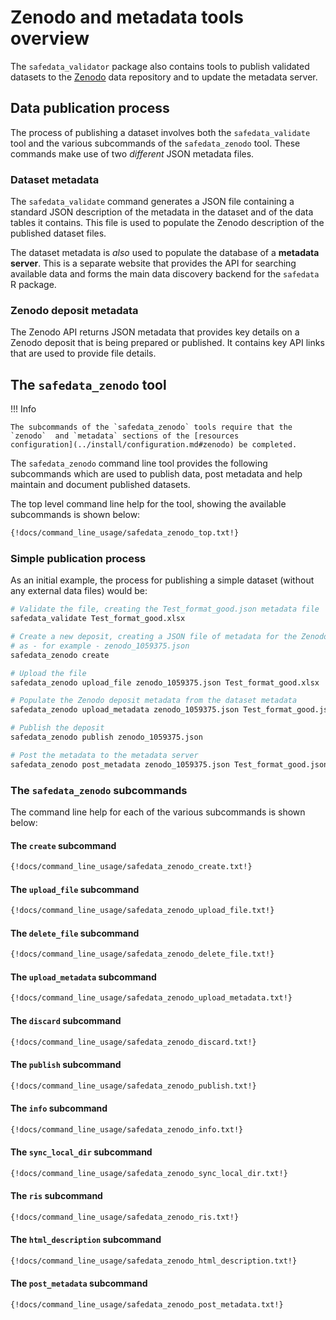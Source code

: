 # Zenodo and metadata tools overview

The `safedata_validator` package also contains tools to publish validated
datasets to the [Zenodo](https://zenodo.org) data repository and to update
the metadata server.

## Data publication process

The process of publishing a dataset involves both the `safedata_validate` tool
and the various subcommands of the `safedata_zenodo` tool. These commands make
use of two _different_ JSON metadata files.

### Dataset metadata

The `safedata_validate` command generates a JSON file containing a standard JSON
description of the metadata in the dataset and of the data tables it contains.
This file is used to populate the Zenodo description of the published dataset
files.

The dataset metadata is _also_ used to populate the database of a **metadata
server**. This is a separate website that provides the API for searching
available data and forms the main data discovery backend for the `safedata` R
package.

### Zenodo deposit metadata

The Zenodo API returns JSON metadata that provides key details on a Zenodo
deposit that is being prepared or published. It contains key API links that are
used to provide file details.

## The `safedata_zenodo` tool

!!! Info

    The subcommands of the `safedata_zenodo` tools require that the
    `zenodo`  and `metadata` sections of the [resources
    configuration](../install/configuration.md#zenodo) be completed.

The `safedata_zenodo` command line tool provides the following subcommands which
are used to publish data, post metadata and help maintain and document published
datasets.

The top level command line help for the tool, showing the available subcommands
is shown below:

```sh
{!docs/command_line_usage/safedata_zenodo_top.txt!}
```

### Simple publication process

As an initial example, the process for publishing a simple dataset
(without any external data files) would be:

```sh
# Validate the file, creating the Test_format_good.json metadata file
safedata_validate Test_format_good.xlsx

# Create a new deposit, creating a JSON file of metadata for the Zenodo deposit
# as - for example - zenodo_1059375.json
safedata_zenodo create

# Upload the file 
safedata_zenodo upload_file zenodo_1059375.json Test_format_good.xlsx

# Populate the Zenodo deposit metadata from the dataset metadata
safedata_zenodo upload_metadata zenodo_1059375.json Test_format_good.json

# Publish the deposit
safedata_zenodo publish zenodo_1059375.json

# Post the metadata to the metadata server
safedata_zenodo post_metadata zenodo_1059375.json Test_format_good.json

```

### The `safedata_zenodo` subcommands

The command line help for each of the various subcommands is shown below:

#### The `create` subcommand

```sh
{!docs/command_line_usage/safedata_zenodo_create.txt!}
```

#### The `upload_file` subcommand

```sh
{!docs/command_line_usage/safedata_zenodo_upload_file.txt!}
```

#### The `delete_file` subcommand

```sh
{!docs/command_line_usage/safedata_zenodo_delete_file.txt!}
```

#### The `upload_metadata` subcommand

```sh
{!docs/command_line_usage/safedata_zenodo_upload_metadata.txt!}
```

#### The `discard` subcommand

```sh
{!docs/command_line_usage/safedata_zenodo_discard.txt!}
```

#### The `publish` subcommand

```sh
{!docs/command_line_usage/safedata_zenodo_publish.txt!}
```

#### The `info` subcommand

```sh
{!docs/command_line_usage/safedata_zenodo_info.txt!}
```

#### The `sync_local_dir` subcommand

```sh
{!docs/command_line_usage/safedata_zenodo_sync_local_dir.txt!}
```

#### The `ris` subcommand

```sh
{!docs/command_line_usage/safedata_zenodo_ris.txt!}
```

#### The `html_description` subcommand

```sh
{!docs/command_line_usage/safedata_zenodo_html_description.txt!}
```

#### The `post_metadata` subcommand

```sh
{!docs/command_line_usage/safedata_zenodo_post_metadata.txt!}
```
